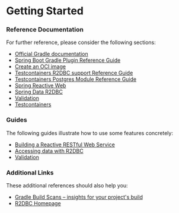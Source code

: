 # Getting Started

### Reference Documentation
For further reference, please consider the following sections:

* [Official Gradle documentation](https://docs.gradle.org)
* [Spring Boot Gradle Plugin Reference Guide](https://docs.spring.io/spring-boot/docs/3.0.5/gradle-plugin/reference/html/)
* [Create an OCI image](https://docs.spring.io/spring-boot/docs/3.0.5/gradle-plugin/reference/html/#build-image)
* [Testcontainers R2DBC support Reference Guide](https://www.testcontainers.org/modules/databases/r2dbc/)
* [Testcontainers Postgres Module Reference Guide](https://www.testcontainers.org/modules/databases/postgres/)
* [Spring Reactive Web](https://docs.spring.io/spring-boot/docs/3.0.5/reference/htmlsingle/#web.reactive)
* [Spring Data R2DBC](https://docs.spring.io/spring-boot/docs/3.0.5/reference/htmlsingle/#data.sql.r2dbc)
* [Validation](https://docs.spring.io/spring-boot/docs/3.0.5/reference/htmlsingle/#io.validation)
* [Testcontainers](https://www.testcontainers.org/)

### Guides
The following guides illustrate how to use some features concretely:

* [Building a Reactive RESTful Web Service](https://spring.io/guides/gs/reactive-rest-service/)
* [Accessing data with R2DBC](https://spring.io/guides/gs/accessing-data-r2dbc/)
* [Validation](https://spring.io/guides/gs/validating-form-input/)

### Additional Links
These additional references should also help you:

* [Gradle Build Scans – insights for your project's build](https://scans.gradle.com#gradle)
* [R2DBC Homepage](https://r2dbc.io)


